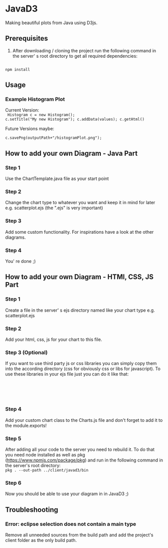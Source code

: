 # JavaD3
Making beautiful plots from Java using D3js.

## Prerequisites

1. After downloading / cloning the project run the following command in the server' s root directory to get all required dependencies:
<code>
npm install
</code>

## Usage

### Example Histogram Plot

Current Version:<br/>
<code>
Histogram c = new Histogram();
c.setTitle("My new Histogram");
c.addData(values);
c.getHtml()
</code>

Future Versions maybe:<br/>
<code>
c.savePng(outputPath+"/histogramPlot.png");
</code>


## How to add your own Diagram - Java Part

### Step 1
Use the ChartTemplate.java file as your start point

### Step 2
Change the chart type to whatever you want and keep it in mind for later e.g. scatterplot.ejs (the ".ejs" is very important)

### Step 3
Add some custom functionality. For inspirations have a look at the other diagrams.

### Step 4
You' re done ;)

## How to add your own Diagram - HTMl, CSS, JS Part

### Step 1
Create a file in the server' s ejs directory named like your chart type e.g. scatterplot.ejs

### Step 2
Add your html, css, js for your chart to this file.

### Step 3 (Optional)
If you want to use third party js or css libraries you can simply copy them into the according directory (css for obviously css or libs for javascript). To use these libraries in your ejs file just you can do it like that:

<code>
<script src="/libs/<your custom js library>.js"></script>

<link rel="stylesheet" type="text/css" href="/css/<your custom css file>.css" />
</code>

### Step 4
Add your custom chart class to the Charts.js file and don't forget to add it to the module.exports!

### Step 5
After adding all your code to the server you need to rebuild it. To do that you need node installed as well as pkg (https://www.npmjs.com/package/pkg) and run in the following command in the server's root directory:
<code>
pkg . --out-path ../client/javad3/bin
</code>

### Step 6
Now you should be able to use your diagram in in JavaD3 ;)

## Troubleshooting

### Error: eclipse selection does not contain a main type
Remove all unneeded sources from the build path and add the project's client folder as the only build path.